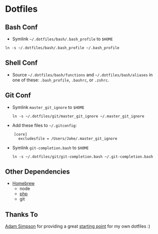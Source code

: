 # Dotfiles

## Bash Conf

* Symlink `~/.dotfiles/bash/.bash_profile` to `$HOME`

 `ln -s ~/.dotfiles/bash/.bash_profile ~/.bash_profile`
 
## Shell Conf
* Source `~/.dotfiles/bash/functions` and `~/.dotfiles/bash/aliases` in one of these: `.bash_profile`, `.bashrc`, or `.zshrc`.

## Git Conf
* Symlink `master_git_ignore` to `$HOME`

  `ln -s ~/.dotfiles/git/master_git_ignore ~/.master_git_ignore`

 * Add these files to `~/.gitconfig`:

 ```
     [core]
       excludesfile = /Users/Jake/.master_git_ignore
 ```

* Symlink `git-completion.bash` to `$HOME`

  `ln -s ~/.dotfiles/git/git-completion.bash ~/.git-completion.bash`

## Other Dependencies

* [Homebrew](http://brew.sh)
  * node
  * [php](https://github.com/josegonzalez/homebrew-php)
  * git

## Thanks To

[Adam Simpson](https://twitter.com/a_simpson) for providing a great [starting point](https://github.com/asimpson/dotfiles) for my own dotfiles :)
